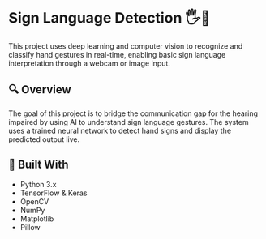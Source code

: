 # Sign Language Detection 🖐️🤖

This project uses deep learning and computer vision to recognize and classify hand gestures in real-time, enabling basic sign language interpretation through a webcam or image input.

## 🔍 Overview
The goal of this project is to bridge the communication gap for the hearing impaired by using AI to understand sign language gestures. The system uses a trained neural network to detect hand signs and display the predicted output live.

## 🧰 Built With
- Python 3.x
- TensorFlow & Keras
- OpenCV
- NumPy
- Matplotlib
- Pillow
